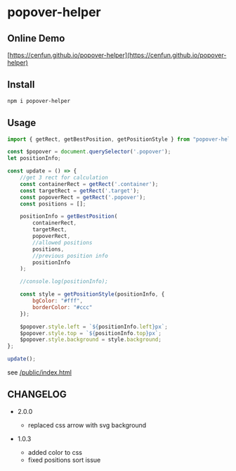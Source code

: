 # popover-helper
## Online Demo
[https://cenfun.github.io/popover-helper](https://cenfun.github.io/popover-helper)

## Install
```sh
npm i popover-helper
```

## Usage
```js
import { getRect, getBestPosition, getPositionStyle } from "popover-helper";

const $popover = document.querySelector('.popover');
let positionInfo;

const update = () => {
    //get 3 rect for calculation
    const containerRect = getRect('.container');
    const targetRect = getRect('.target');
    const popoverRect = getRect('.popover');
    const positions = [];

    positionInfo = getBestPosition(
        containerRect,
        targetRect,
        popoverRect,
        //allowed positions
        positions,
        //previous position info
        positionInfo
    );

    //console.log(positionInfo);

    const style = getPositionStyle(positionInfo, {
        bgColor: "#fff",
        borderColor: "#ccc"
    });

    $popover.style.left = `${positionInfo.left}px`;
    $popover.style.top = `${positionInfo.top}px`;
    $popover.style.background = style.background;
};

update();

```
see [/public/index.html](/public/index.html)

## CHANGELOG

- 2.0.0
    - replaced css arrow with svg background

- 1.0.3
    - added color to css
    - fixed positions sort issue